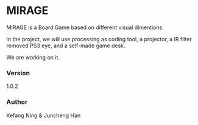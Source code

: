# MIRAGE

MIRAGE is a Board Game based on different visual dimentions. 

In the project, we will use processing as coding tool, a projector, a IR filter removed PS3 eye, and a self-made game desk.

We are working on it.
### Version
1.0.2

### Author
Kefang Ning & Juncheng Han
